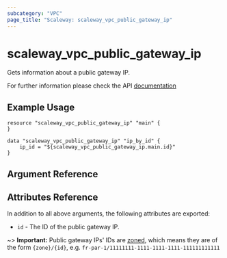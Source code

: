 ```yaml
---
subcategory: "VPC"
page_title: "Scaleway: scaleway_vpc_public_gateway_ip"
---
```


# scaleway_vpc_public_gateway_ip

Gets information about a public gateway IP.

For further information please check the API [documentation](https://developers.scaleway.com/en/products/vpc-gw/api/v1/#get-66f0c0)

## Example Usage

```hcl
resource "scaleway_vpc_public_gateway_ip" "main" {
}

data "scaleway_vpc_public_gateway_ip" "ip_by_id" {
    ip_id = "${scaleway_vpc_public_gateway_ip.main.id}"
}
```

## Argument Reference

## Attributes Reference

In addition to all above arguments, the following attributes are exported:

- `id` - The ID of the public gateway IP.

~> **Important:** Public gateway IPs' IDs are [zoned](../guides/regions_and_zones.md#resource-ids), which means they are of the form `{zone}/{id}`, e.g. `fr-par-1/11111111-1111-1111-1111-111111111111`
